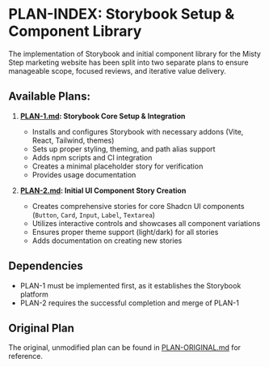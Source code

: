# PLAN-INDEX: Storybook Setup & Component Library

The implementation of Storybook and initial component library for the Misty Step marketing website has been split into two separate plans to ensure manageable scope, focused reviews, and iterative value delivery.

## Available Plans:

1. **[PLAN-1.md](./PLAN-1.md): Storybook Core Setup & Integration**

   - Installs and configures Storybook with necessary addons (Vite, React, Tailwind, themes)
   - Sets up proper styling, theming, and path alias support
   - Adds npm scripts and CI integration
   - Creates a minimal placeholder story for verification
   - Provides usage documentation

2. **[PLAN-2.md](./PLAN-2.md): Initial UI Component Story Creation**
   - Creates comprehensive stories for core Shadcn UI components (`Button`, `Card`, `Input`, `Label`, `Textarea`)
   - Utilizes interactive controls and showcases all component variations
   - Ensures proper theme support (light/dark) for all stories
   - Adds documentation on creating new stories

## Dependencies

- PLAN-1 must be implemented first, as it establishes the Storybook platform
- PLAN-2 requires the successful completion and merge of PLAN-1

## Original Plan

The original, unmodified plan can be found in [PLAN-ORIGINAL.md](./PLAN-ORIGINAL.md) for reference.
